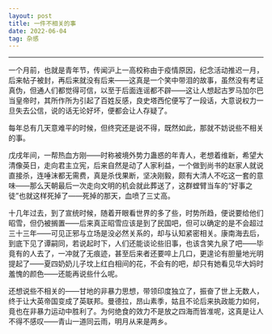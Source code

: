 ```yaml
---
layout: post
title: 一件不相关的事
date: 2022-06-04
tag: 杂感
---
```


---

一个月前，也就是青年节，传闻沪上一高校称由于疫情原因，纪念活动推迟一月，后来帖子被封，再后来就没有后来——这真是一个笑中带泪的故事，虽然没有考证真伪，但通人们都觉得可信，以至于后面连谣都不辟——这让人想起古罗马加尔巴当皇帝时，其所作所为引起了百姓反感，良史塔西佗便写了一段话，大意说权力一旦失去公信，说的话无论好坏，便都会让人存疑了。

每年总有几天意难平的时候，但终究还是说不得，既然如此，那就不妨说些不相关的事。

戊戌年间，一帮热血方刚——时称被境外势力蛊惑的年青人，老想着维新，希望大清像英日，走向君主立宪，后来自然是动了人家利益，一个做到尚书的赵家人就说直接杀，连唾沫都无需费，真是杀伐果断，坚决刚毅，颇有大清人不吃这一套的意味——那么天朝最后一次走向文明的机会就此葬送了，这群螳臂当车的“好事之徒”也就这样死掉了——死掉的那天，血喷了三丈高。

十几年过去，到了宣统时候，随着开眼看世界的多了些，时势所趋，便说要给他们昭雪，但仍被搁置——后来真正昭雪应该是到了民国吧，但可以确定的是不会超过三十三年——可见正邪与立场是没必然关系的，却与认知紧密相关。康南海去后，到底下见了谭嗣同，若说起时下，人们还能谈论些旧事，也该含笑九泉了吧——毕竟有的人去了，一冲就了无痕迹，甚至后来者还要啐上几口，更遑论有胆量地光明提起了——夏四奶奶儿子坟上红白相间的花，不会有的吧，却只有她看见华大妈时羞愧的颜色——还能再说些什么呢。

还想说些不相关的——甘地的非暴力思想，带领印度独立了，振奋了世上无数人，终于让大英帝国变成了英联邦。曼德拉，昂山素季，姑且不论后来执政能力如何，竟也在非暴力运动中胜利了。为何绝食的效力不是放之四海而皆准呢，这真是让人不得不感叹——青山一道同云雨，明月从来是两乡。


<br><br>
